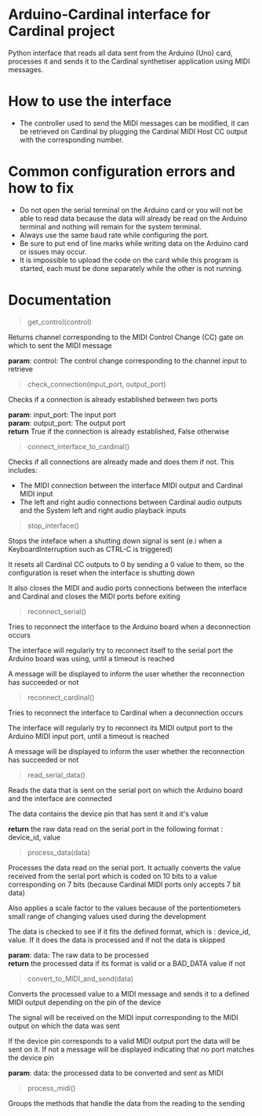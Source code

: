 # Arduino-Cardinal interface for Cardinal project

Python interface that reads all data sent from the Arduino (Uno) card, processes it and sends it to the Cardinal synthetiser application using MIDI messages.

# How to use the interface

- The controller used to send the MIDI messages can be modified, it can be retrieved on Cardinal by plugging the Cardinal MIDI Host CC output with the corresponding number.

# Common configuration errors and how to fix

- Do not open the serial terminal on the Arduino card or you will not be able to read data because the data will already be read on the Arduino terminal and nothing will remain for the system terminal.
- Always use the same baud rate while configuring the port.
- Be sure to put end of line marks while writing data on the Arduino card or issues may occur.
- It is impossible to upload the code on the card while this program is started, each must be done separately while the other is not running.

# Documentation

> get_control(control)

Returns channel corresponding to the MIDI Control Change (CC) gate on which to sent the MIDI message

**param**: control: The control change corresponding to the channel input to retrieve

> check_connection(input_port, output_port)

Checks if a connection is already established between two ports

**param**: input_port: The input port  
**param**: output_port: The output port  
**return** True if the connection is already established, False otherwise

> connect_interface_to_cardinal()

Checks if all connections are already made and does them if not. This includes:

- The MIDI connection between the interface MIDI output and Cardinal MIDI input
- The left and right audio connections between Cardinal audio outputs and the System left and right audio playback inputs


> stop_interface()

Stops the inteface when a shutting down signal is sent (e.i when a KeyboardInterruption such as CTRL-C is triggered)

It resets all Cardinal CC outputs to 0 by sending a 0 value to them, so the configuration is reset when the interface is shutting down

It also closes the MIDI and audio ports connections between the interface and Cardinal and closes the MIDI ports before exiting

> reconnect_serial()

Tries to reconnect the interface to the Arduino board when a deconnection occurs

The interface will regularly try to reconnect itself to the serial port the Arduino board was using, until a timeout is reached

A message will be displayed to inform the user whether the reconnection has succeeded or not

> reconnect_cardinal()

Tries to reconnect the interface to Cardinal when a deconnection occurs

The interface will regularly try to reconnect its MIDI output port to the Arduino MIDI input port, until a timeout is reached

A message will be displayed to inform the user whether the reconnection has succeeded or not 

> read_serial_data()

Reads the data that is sent on the serial port on which the Arduino board and the interface are connected

The data contains the device pin that has sent it and it's value

**return** the raw data read on the serial port in the following format : device_id, value

> process_data(data)

Processes the data read on the serial port. It actually converts the value received from the serial port which is coded on 10 bits to a value corresponding on 7 bits (because Cardinal MIDI ports only accepts 7 bit data)

Also applies a scale factor to the values because of the portentiometers small range of changing values used during the development

The data is checked to see if it fits the defined format, which is : device_id, value. If it does the data is processed and if not the data is skipped

**param**: data: The raw data to be processed  
**return** the processed data if its format is valid or a BAD_DATA value if not

> convert_to_MIDI_and_send(data)

Converts the processed value to a MIDI message and sends it to a defined MIDI output depending on the pin of the device

The signal will be received on the MIDI input corresponding to the MIDI output on which the data was sent

If the device pin corresponds to a valid MIDI output port the data will be sent on it. If not a message will be displayed indicating that no port matches the device pin

**param**: data: the processed data to be converted and sent as MIDI

> process_midi()

Groups the methods that handle the data from the reading to the sending